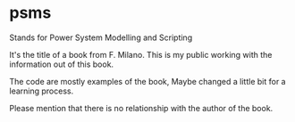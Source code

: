 psms
====

Stands for Power System Modelling and Scripting

It's the title of a book from F. Milano. This is my public working with the information out of this book.

The code are mostly examples of the book, Maybe changed a little bit for a learning process. 

Please mention that there is no relationship with the author of the book. 
